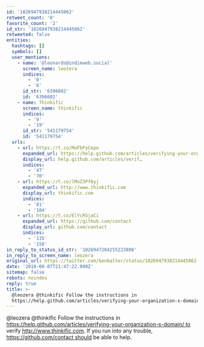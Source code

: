```yaml
---
id: '1026947938214445062'
retweet_count: '0'
favorite_count: '2'
id_str: '1026947938214445062'
retweeted: false
entities:
  hashtags: []
  symbols: []
  user_mentions:
    - name: '@leonardo@indieweb.social'
      screen_name: leozera
      indices:
        - '0'
        - '8'
      id_str: '6396602'
      id: '6396602'
    - name: Thinkific
      screen_name: thinkific
      indices:
        - '9'
        - '19'
      id_str: '541179754'
      id: '541179754'
  urls:
    - url: https://t.co/MoFbPyCepo
      expanded_url: https://help.github.com/articles/verifying-your-organization-s-domain/
      display_url: help.github.com/articles/verif…
      indices:
        - '47'
        - '70'
    - url: https://t.co/lMoZ3Pf6yj
      expanded_url: http://www.thinkific.com
      display_url: thinkific.com
      indices:
        - '81'
        - '104'
    - url: https://t.co/ElYcR5jaCi
      expanded_url: https://github.com/contact
      display_url: github.com/contact
      indices:
        - '135'
        - '158'
in_reply_to_status_id_str: '1026947284255223808'
in_reply_to_screen_name: leozera
original_url: https://twitter.com/benbalter/status/1026947938214445062
date: '2018-08-07T21:47:22.000Z'
sitemap: false
robots: noindex
reply: true
title: >-
  @leozera @thinkific Follow the instructions in
  https://help.github.com/articles/verifying-your-organization-s-domain/…
---
```


@leozera @thinkific Follow the instructions in https://help.github.com/articles/verifying-your-organization-s-domain/ to verify http://www.thinkific.com. If you run into any trouble, https://github.com/contact should be able to help.
